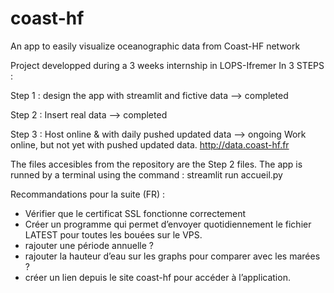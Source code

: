 # coast-hf
An app to easily visualize oceanographic data from Coast-HF network


Project developped during a 3 weeks internship in LOPS-Ifremer
In 3 STEPS :

Step 1 : design the app with streamlit and fictive data --> completed

Step 2 : Insert real data --> completed

Step 3 : Host online & with daily pushed updated data --> ongoing
Work online, but not yet with pushed updated data.
http://data.coast-hf.fr

The files accesibles from the repository are the Step 2 files.
The app is runned by a terminal using the command :
streamlit run accueil.py


Recommandations pour la suite (FR) : 
- Vérifier que le certificat SSL fonctionne correctement
- Créer un programme qui permet d’envoyer quotidiennement le fichier LATEST pour toutes les bouées sur le VPS.
- rajouter une période annuelle ? 
- rajouter la hauteur d’eau sur les graphs pour comparer avec les marées ? 
- créer un lien depuis le site coast-hf pour accéder à l’application.
